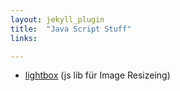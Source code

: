```yaml
---
layout: jekyll_plugin
title:  "Java Script Stuff"
links:

---
```


* [lightbox][lightbox] (js lib für Image Resizeing)

[lightbox]: http://ashleydw.github.io/lightbox/
